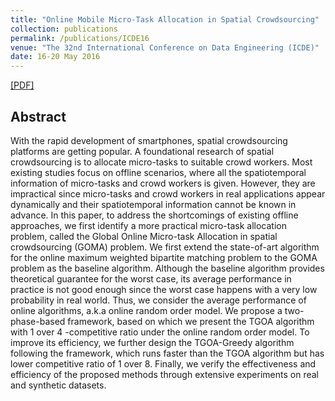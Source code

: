 ```yaml
---
title: "Online Mobile Micro-Task Allocation in Spatial Crowdsourcing"
collection: publications
permalink: /publications/ICDE16
venue: "The 32nd International Conference on Data Engineering (ICDE)"
date: 16-20 May 2016
---
```

[[PDF]](http://lbwang95.github.io/files/icde16.pdf)

## Abstract
With the rapid development of smartphones, spatial crowdsourcing platforms are getting popular. A foundational research of spatial crowdsourcing is to allocate micro-tasks to suitable crowd workers. Most existing studies focus on offline scenarios, where all the spatiotemporal information of micro-tasks and crowd workers is given. However, they are impractical since micro-tasks and crowd workers in real applications appear dynamically and their spatiotemporal information cannot be known in advance. In this paper, to address the shortcomings of existing offline approaches, we first identify a more practical micro-task allocation problem, called the Global Online Micro-task Allocation in spatial crowdsourcing (GOMA) problem. We first extend the state-of-art algorithm for the online maximum weighted bipartite matching problem to the GOMA problem as the baseline algorithm. Although the baseline algorithm provides theoretical guarantee for the worst case, its average performance in practice is not good enough since the worst case happens with a very low probability in real world. Thus, we consider the average performance of online algorithms, a.k.a online random order model. We propose a two-phase-based framework, based on which we present the TGOA algorithm with 1 over 4 -competitive ratio under the online random order model. To improve its efficiency, we further design the TGOA-Greedy algorithm following the framework, which runs faster than the TGOA algorithm but has lower competitive ratio of 1 over 8. Finally, we verify the effectiveness and efficiency of the proposed methods through extensive experiments on real and synthetic datasets.
